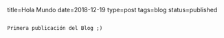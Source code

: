 title=Hola Mundo
date=2018-12-19
type=post
tags=blog
status=published
~~~~~~

Primera publicación del Blog ;)
